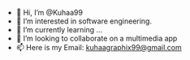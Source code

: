 - 👋 Hi, I’m @Kuhaa99
- 👀 I’m interested in software engineering.
- 🌱 I’m currently learning ...
- 💞️ I’m looking to collaborate on a multimedia app
- 📫 Here is my Email: kuhaagraphix99@gmail.com
<!---
Kuhaa99/Kuhaa99 is a ✨ special ✨ repository because its `README.md` (this file) appears on your GitHub profile.
You can click the Preview link to take a look at your changes.
--->
